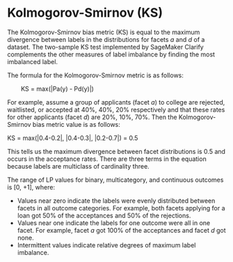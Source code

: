 # Kolmogorov\-Smirnov \(KS\)<a name="clarify-data-bias-metric-kolmogorov-smirnov"></a>

The Kolmogorov\-Smirnov bias metric \(KS\) is equal to the maximum divergence between labels in the distributions for facets *a* and *d* of a dataset\. The two\-sample KS test implemented by SageMaker Clarify complements the other measures of label imbalance by finding the most imbalanced label\. 

The formula for the Kolmogorov\-Smirnov metric is as follows: 

        KS = max\(\|Pa\(y\) \- Pd\(y\)\|\)

For example, assume a group of applicants \(facet *a*\) to college are rejected, waitlisted, or accepted at 40%, 40%, 20% respectively and that these rates for other applicants \(facet *d*\) are 20%, 10%, 70%\. Then the Kolmogorov\-Smirnov bias metric value is as follows:

KS = max\(\|0\.4\-0\.2\|, \|0\.4\-0\.3\|, \|0\.2\-0\.7\|\) = 0\.5

This tells us the maximum divergence between facet distributions is 0\.5 and occurs in the acceptance rates\. There are three terms in the equation because labels are multiclass of cardinality three\.

The range of LP values for binary, multicategory, and continuous outcomes is \[0, \+1\], where:
+ Values near zero indicate the labels were evenly distributed between facets in all outcome categories\. For example, both facets applying for a loan got 50% of the acceptances and 50% of the rejections\.
+ Values near one indicate the labels for one outcome were all in one facet\. For example, facet *a* got 100% of the acceptances and facet *d* got none\.
+ Intermittent values indicate relative degrees of maximum label imbalance\.
